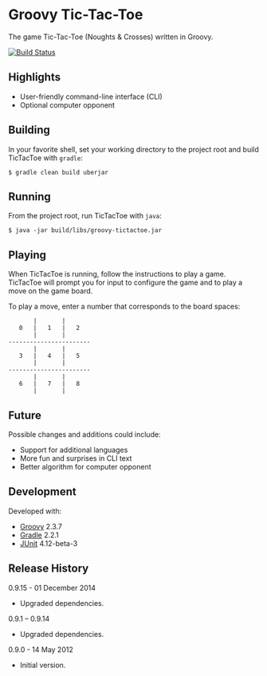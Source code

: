 Groovy Tic-Tac-Toe
==================

The game Tic-Tac-Toe (Noughts & Crosses) written in Groovy.

[![Build Status](https://travis-ci.org/jbarker/groovy-tictactoe.png?branch=master)](https://travis-ci.org/jbarker/groovy-tictactoe)


Highlights
----------

* User-friendly command-line interface (CLI)
* Optional computer opponent


Building
--------

In your favorite shell, set your working directory to the project root and
build TicTacToe with `gradle`:

    $ gradle clean build uberjar


Running
-------

From the project root, run TicTacToe with `java`:

    $ java -jar build/libs/groovy-tictactoe.jar


Playing
-------

When TicTacToe is running, follow the instructions to play a game. TicTacToe
will prompt you for input to configure the game and to play a move on the game
board.

To play a move, enter a number that corresponds to the board spaces:

           |       |
       0   |   1   |   2
           |       |
    -----------------------
           |       |
       3   |   4   |   5
           |       |
    -----------------------
           |       |
       6   |   7   |   8
           |       |


Future
------

Possible changes and additions could include:

* Support for additional languages
* More fun and surprises in CLI text
* Better algorithm for computer opponent


Development
-----------

Developed with:

* [Groovy](http://groovy.codehaus.org/) 2.3.7
* [Gradle](http://www.gradle.org/) 2.2.1
* [JUnit](http://junit.org/) 4.12-beta-3


Release History
---------------

0.9.15 - 01 December 2014

* Upgraded dependencies.

0.9.1 &ndash; 0.9.14

* Upgraded dependencies.

0.9.0 - 14 May 2012

* Initial version.
